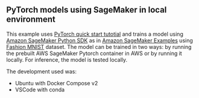 ## PyTorch models using SageMaker in local environment

This example uses [PyTorch quick start tutotial](https://pytorch.org/tutorials/beginner/basics/quickstart_tutorial.html) and trains a model using [Amazon SageMaker Python SDK](https://sagemaker.readthedocs.io/en/stable/index.html) as in [Amazon SageMaker Examples](https://github.com/aws/amazon-sagemaker-examples/tree/main/frameworks/pytorch) using [Fashion MNIST](https://github.com/zalandoresearch/fashion-mnist) dataset. The model can be trained in two ways: by running the prebuilt AWS SageMaker Pytorch container in AWS or by running it locally. For inference, the model is tested locally. 

The development used was:
- Ubuntu with Docker Compose v2
- VSCode with conda 
